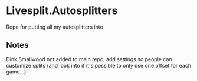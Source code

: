 # Livesplit.Autosplitters
Repo for putting all my autosplitters into

## Notes
Dink Smallwood not added to main repo, add settings so people can customize splits (and look into if it's possible to only use one offset for each game...)
